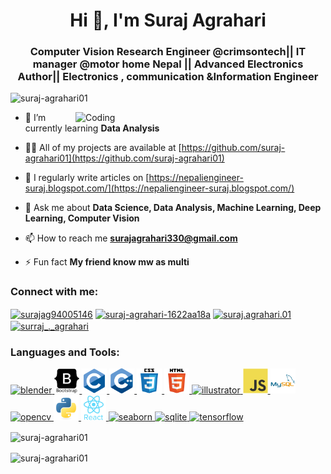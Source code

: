 <h1 align="center">Hi 👋, I'm Suraj Agrahari</h1>
<h3 align="center">Computer Vision Research Engineer @crimsontech|| IT manager @motor home Nepal || Advanced Electronics Author|| Electronics , communication &Information Engineer</h3>

<p align="left"> <img src="https://komarev.com/ghpvc/?username=suraj-agrahari01&label=Profile%20views&color=0e75b6&style=flat" alt="suraj-agrahari01" /> </p>
<img align="right" alt="Coding" width="400" src="https://static.wixstatic.com/media/150de2_a9eb02ba122448e981e50392dc853f6a~mv2.gif">

- 🌱 I’m currently learning **Data Analysis**

- 👨‍💻 All of my projects are available at [https://github.com/suraj-agrahari01](https://github.com/suraj-agrahari01)

- 📝 I regularly write articles on [https://nepaliengineer-suraj.blogspot.com/](https://nepaliengineer-suraj.blogspot.com/)

- 💬 Ask me about **Data Science, Data Analysis, Machine Learning, Deep Learning, Computer Vision**

- 📫 How to reach me **surajagrahari330@gmail.com**

- ⚡ Fun fact **My friend know mw as multi**

<h3 align="left">Connect with me:</h3>
<p align="left">
<a href="https://twitter.com/surajag94005146" target="blank"><img align="center" src="https://raw.githubusercontent.com/rahuldkjain/github-profile-readme-generator/master/src/images/icons/Social/twitter.svg" alt="surajag94005146" height="30" width="40" /></a>
<a href="https://linkedin.com/in/suraj-agrahari-1622aa18a" target="blank"><img align="center" src="https://raw.githubusercontent.com/rahuldkjain/github-profile-readme-generator/master/src/images/icons/Social/linked-in-alt.svg" alt="suraj-agrahari-1622aa18a" height="30" width="40" /></a>
<a href="https://fb.com/suraj.agrahari.01" target="blank"><img align="center" src="https://raw.githubusercontent.com/rahuldkjain/github-profile-readme-generator/master/src/images/icons/Social/facebook.svg" alt="suraj.agrahari.01" height="30" width="40" /></a>
<a href="https://instagram.com/surraj_._agrahari" target="blank"><img align="center" src="https://raw.githubusercontent.com/rahuldkjain/github-profile-readme-generator/master/src/images/icons/Social/instagram.svg" alt="surraj_._agrahari" height="30" width="40" /></a>
</p>

<h3 align="left">Languages and Tools:</h3>
<p align="left"> <a href="https://www.blender.org/" target="_blank" rel="noreferrer"> <img src="https://download.blender.org/branding/community/blender_community_badge_white.svg" alt="blender" width="40" height="40"/> </a> <a href="https://getbootstrap.com" target="_blank" rel="noreferrer"> <img src="https://raw.githubusercontent.com/devicons/devicon/master/icons/bootstrap/bootstrap-plain-wordmark.svg" alt="bootstrap" width="40" height="40"/> </a> <a href="https://www.cprogramming.com/" target="_blank" rel="noreferrer"> <img src="https://raw.githubusercontent.com/devicons/devicon/master/icons/c/c-original.svg" alt="c" width="40" height="40"/> </a> <a href="https://www.w3schools.com/cpp/" target="_blank" rel="noreferrer"> <img src="https://raw.githubusercontent.com/devicons/devicon/master/icons/cplusplus/cplusplus-original.svg" alt="cplusplus" width="40" height="40"/> </a> <a href="https://www.w3schools.com/css/" target="_blank" rel="noreferrer"> <img src="https://raw.githubusercontent.com/devicons/devicon/master/icons/css3/css3-original-wordmark.svg" alt="css3" width="40" height="40"/> </a> <a href="https://www.w3.org/html/" target="_blank" rel="noreferrer"> <img src="https://raw.githubusercontent.com/devicons/devicon/master/icons/html5/html5-original-wordmark.svg" alt="html5" width="40" height="40"/> </a> <a href="https://www.adobe.com/in/products/illustrator.html" target="_blank" rel="noreferrer"> <img src="https://www.vectorlogo.zone/logos/adobe_illustrator/adobe_illustrator-icon.svg" alt="illustrator" width="40" height="40"/> </a> <a href="https://developer.mozilla.org/en-US/docs/Web/JavaScript" target="_blank" rel="noreferrer"> <img src="https://raw.githubusercontent.com/devicons/devicon/master/icons/javascript/javascript-original.svg" alt="javascript" width="40" height="40"/> </a> <a href="https://www.mysql.com/" target="_blank" rel="noreferrer"> <img src="https://raw.githubusercontent.com/devicons/devicon/master/icons/mysql/mysql-original-wordmark.svg" alt="mysql" width="40" height="40"/> </a> <a href="https://opencv.org/" target="_blank" rel="noreferrer"> <img src="https://www.vectorlogo.zone/logos/opencv/opencv-icon.svg" alt="opencv" width="40" height="40"/> </a> <a href="https://www.python.org" target="_blank" rel="noreferrer"> <img src="https://raw.githubusercontent.com/devicons/devicon/master/icons/python/python-original.svg" alt="python" width="40" height="40"/> </a> <a href="https://reactjs.org/" target="_blank" rel="noreferrer"> <img src="https://raw.githubusercontent.com/devicons/devicon/master/icons/react/react-original-wordmark.svg" alt="react" width="40" height="40"/> </a> <a href="https://seaborn.pydata.org/" target="_blank" rel="noreferrer"> <img src="https://seaborn.pydata.org/_images/logo-mark-lightbg.svg" alt="seaborn" width="40" height="40"/> </a> <a href="https://www.sqlite.org/" target="_blank" rel="noreferrer"> <img src="https://www.vectorlogo.zone/logos/sqlite/sqlite-icon.svg" alt="sqlite" width="40" height="40"/> </a> <a href="https://www.tensorflow.org" target="_blank" rel="noreferrer"> <img src="https://www.vectorlogo.zone/logos/tensorflow/tensorflow-icon.svg" alt="tensorflow" width="40" height="40"/> </a> </p>

<p><img align="center" src="https://github-readme-stats.vercel.app/api/top-langs?username=suraj-agrahari01&show_icons=true&locale=en&layout=compact" alt="suraj-agrahari01" /></p>

<p><img align="center" src="https://github-readme-streak-stats.herokuapp.com/?user=suraj-agrahari01&" alt="suraj-agrahari01" /></p>
